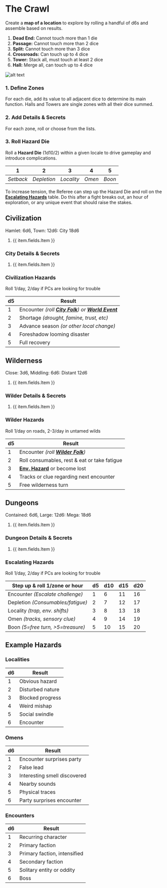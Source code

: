 # The Crawl

Create a **map of a location** to explore by rolling a handful of d6s and assemble based on results.

1. **Dead End:** Cannot touch more than 1 die
2. **Passage:** Cannot touch more than 2 dice
3. **Split:** Cannot touch more than 3 dice
4. **Crossroads:** Can touch up to 4 dice
5. **Tower:** Stack all, must touch at least 2 dice
6. **Hall:** Merge all, can touch up to 4 dice

![alt text](https://via.placeholder.com/800x300 "Provided by unsplash.com")

### 1. Define Zones

For each die, add its value to all adjacent dice to determine its main function. Halls and Towers are single zones with all their dice summed.

### 2. Add Details & Secrets

For each zone, roll or choose from the lists.

### 3. Roll Hazard Die

Roll a **Hazard Die** (1d10/2) within a given locale to drive gameplay and introduce complications.

| 1        | 2         | 3         | 4    | 5      |
|:--------:|:---------:|:---------:|:----:|:------:|
| *Setback* | *Depletion* | *Locality* | *Omen* | *Boon* |

To increase tension, the Referee can step up the Hazard Die and roll on the [**Escalating Hazards**](#escalating-hazards) table. Do this after a fight breaks out, an hour of exploration, or any unique event that should raise the stakes.

## Civilization

Hamlet: 6d6, Town: 12d6: City 18d6

<ol class="d36-table single-space">
    <li
        v-for="item in atCrawlCityLocations"
    >
        {{ item.fields.Item }}
    </li>
</ol>

### City Details & Secrets

<ol class="d36-table">
    <li
        v-for="item in atCrawlCityDetails"
    >
        {{ item.fields.Item }}
    </li>
</ol>

### Civilization Hazards

Roll 1/day, 2/day if PCs are looking for trouble

| d5| Result                                                                                                 |
|---|--------------------------------------------------------------------------------------------------------|
| 1 | Encounter *(roll [**City Folk**](the-folken.md#city-folk)) or [**World Event**](the-world.md#world-events)* |
| 2 | Shortage *(drought, famine, trust, etc)*                                                                   |
| 3 | Advance season *(or other local change)*                                                                  |
| 4 | Foreshadow looming disaster                                                                           |
| 5 | Full recovery                                                                                         |

## Wilderness

Close: 3d6, Middling: 6d6: Distant 12d6

<ol class="d36-table single-space">
    <li
        v-for="item in atCrawlWilderLocations"
    >
        {{ item.fields.Item }}
    </li>
</ol>

### Wilder Details & Secrets

<ol class="d36-table">
    <li
        v-for="item in atCrawlWilderDetails"
    >
        {{ item.fields.Item }}
    </li>
</ol>

### Wilder Hazards

Roll 1/day on roads, 2-3/day in untamed wilds

| d5| Result                                                             |
|---|--------------------------------------------------------------------|
| 1 | Encounter *(roll [**Wilder Folk**](the-folken.md#wilder-folk))*        |
| 2 | Roll consumables, rest & eat or take fatigue                       |
| 3 | [**Env. Hazard**](the-world.md#environment-hazards) or become lost |
| 4 | Tracks or clue regarding next encounter                            |
| 5 | Free wilderness turn                                               |

## Dungeons

Contained: 6d6, Large: 12d6: Mega: 18d6

<ol class="d36-table single-space">
    <li
        v-for="item in atCrawlDungeonLocations"
    >
        {{ item.fields.Item }}
    </li>
</ol>

### Dungeon Details & Secrets

<ol class="d36-table">
    <li
        v-for="item in atCrawlDungeonDetails"
    >
        {{ item.fields.Item }}
    </li>
</ol>

### Escalating Hazards

Roll 1/day, 2/day if PCs are looking for trouble

| Step up & roll 1/zone or hour | d5 | d10 | d15 | d20 |
| ----------------------------- |----|-----|-----|-----|
| Encounter *(Escalate challenge)* | 1  | 6   | 11  | 16  |
| Depletion *(Consumables/fatigue)*| 2  | 7   | 12  | 17  |
| Locality *(trap, env. shifts)*   | 3  | 8   | 13  | 18  |
| Omen *(tracks, sensory clue)*    | 4  | 9   | 14  | 19  |
| Boon *(5=free turn, >5=treasure)* | 5  | 10  | 15  | 20  |

## Example Hazards

<div class="flex--lg">
<div class="w33--lg mt2 pr1--lg">

### Localities

| d6| Result           |
|---|------------------|
| 1 | Obvious hazard   |
| 2 | Disturbed nature |
| 3 | Blocked progress |
| 4 | Weird mishap     |
| 5 | Social swindle   |
| 6 | Encounter        |

</div>
<div class="w33--lg mt2 pl1--lg pr1--lg">

### Omens

| d6| Result                       |
|---|------------------------------|
| 1 | Encounter surprises party    |
| 2 | False lead                   |
| 3 | Interesting smell discovered |
| 4 | Nearby sounds                |
| 5 | Physical traces              |
| 6 | Party surprises encounter    |

</div>
<div class="w33--lg mt2 pl1--lg">

### Encounters

| d6| Result                       |
|---|------------------------------|
| 1 | Recurring character          |
| 2 | Primary faction              |
| 3 | Primary faction, intensified |
| 4 | Secondary faction            |
| 5 | Solitary entity or oddity    |
| 6 | Boss                         |

</div>
</div>
